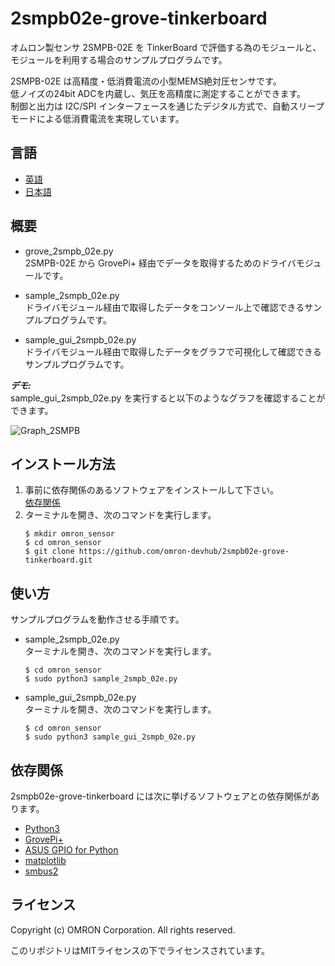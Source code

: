 # 2smpb02e-grove-tinkerboard
オムロン製センサ 2SMPB-02E を TinkerBoard で評価する為のモジュールと、モジュールを利用する場合のサンプルプログラムです。  

2SMPB-02E は高精度・低消費電流の小型MEMS絶対圧センサです。  
低ノイズの24bit ADCを内蔵し、気圧を高精度に測定することができます。  
制御と出力は I2C/SPI インターフェースを通じたデジタル方式で、自動スリープモードによる低消費電流を実現しています。

## 言語
- [英語](./README.md)
- [日本語](./README_ja.md)

## 概要
- grove_2smpb_02e.py  
2SMPB-02E から GrovePi+ 経由でデータを取得するためのドライバモジュールです。

- sample_2smpb_02e.py  
ドライバモジュール経由で取得したデータをコンソール上で確認できるサンプルプログラムです。

- sample_gui_2smpb_02e.py  
ドライバモジュール経由で取得したデータをグラフで可視化して確認できるサンプルプログラムです。

***デモ:***  
sample_gui_2smpb_02e.py を実行すると以下のようなグラフを確認することができます。  

![Graph_2SMPB](Graph_2SMPB.png)

## インストール方法
1. 事前に依存関係のあるソフトウェアをインストールして下さい。  
    [依存関係](#link)
2. ターミナルを開き、次のコマンドを実行します。  
    ```
    $ mkdir omron_sensor
    $ cd omron_sensor
    $ git clone https://github.com/omron-devhub/2smpb02e-grove-tinkerboard.git
    ```

## 使い方
サンプルプログラムを動作させる手順です。

-  sample_2smpb_02e.py  
ターミナルを開き、次のコマンドを実行します。  
    ```
    $ cd omron_sensor
    $ sudo python3 sample_2smpb_02e.py
    ```
- sample_gui_2smpb_02e.py  
ターミナルを開き、次のコマンドを実行します。  
    ```
    $ cd omron_sensor
    $ sudo python3 sample_gui_2smpb_02e.py
    ```

## <a name="link"></a>依存関係
2smpb02e-grove-tinkerboard には次に挙げるソフトウェアとの依存関係があります。
- [Python3](https://www.python.org/)
- [GrovePi+](https://tinkerboarding.co.uk/wiki/index.php/GrovePi)
- [ASUS GPIO for Python](https://tinkerboarding.co.uk/wiki/index.php/GPIO#Python)
- [matplotlib](https://matplotlib.org/)
- [smbus2](https://pypi.org/project/smbus2/)

## ライセンス
Copyright (c) OMRON Corporation. All rights reserved.

このリポジトリはMITライセンスの下でライセンスされています。
